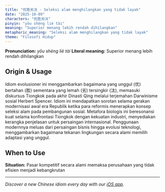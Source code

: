 ```yaml
---
title: "优胜劣汰 - Seleksi alam menghilangkan yang tidak layak"
date: "2025-10-09"
characters: "优胜劣汰"
pinyin: "yōu shèng liè tài"
meaning: "Superior menang lebih rendah dihilangkan"
metaphoric_meaning: "Seleksi alam menghilangkan yang tidak layak"
theme: "Filosofi Hidup"
---
```


**Pronunciation:** *yōu shèng liè tài*
**Literal meaning:** Superior menang lebih rendah dihilangkan

## Origin & Usage

Idiom evolusioner ini menggambarkan bagaimana yang unggul (优) bertahan (胜) sementara yang lemah (劣) tersingkir (汰), memasuki diskursus Tiongkok pada akhir Dinasti Qing melalui terjemahan Darwinisme sosial Herbert Spencer. Idiom ini mendapatkan sorotan selama gerakan modernisasi awal era Republik ketika para reformis menerapkan konsep seleksi alam pada pembangunan sosial. Metafora biologis ini beresonansi kuat selama konfrontasi Tiongkok dengan kekuatan industri, menyediakan kerangka penjelasan untuk persaingan internasional. Penggunaan modernnya meluas dari persaingan bisnis hingga evolusi teknologi, menggambarkan bagaimana tekanan lingkungan secara alami memilih adaptasi yang unggul.

## When to Use

**Situation:** Pasar kompetitif secara alami memaksa perusahaan yang tidak efisien menjadi kebangkrutan

---

*Discover a new Chinese idiom every day with our [iOS app](https://apps.apple.com/us/app/daily-chinese-idioms/id6740611324).*
